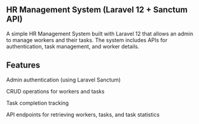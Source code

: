 

## HR Management System (Laravel 12 + Sanctum API)
A simple HR Management System built with Laravel 12 that allows an admin to manage workers and their tasks. The system includes APIs for authentication, task management, and worker details.

## Features
Admin authentication (using Laravel Sanctum)

CRUD operations for workers and tasks

Task completion tracking

API endpoints for retrieving workers, tasks, and task statistics

